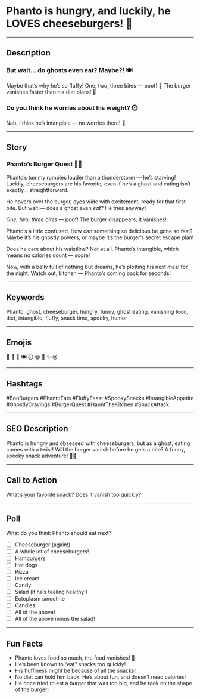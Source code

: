 # Phanto is hungry, and luckily, he LOVES cheeseburgers! 🍔

---

## Description

### But wait... do ghosts even eat? Maybe?! 🍽️

Maybe that’s why he’s so fluffy! One, two, three bites — poof! 💨
The burger vanishes faster than his diet plans! 🥗

### Do you think he worries about his weight? ⏲️
Nah, I think he’s intangible — no worries there! 👻

---

## Story

### Phanto’s Burger Quest 🍔👻

Phanto’s tummy rumbles louder than a thunderstorm — he’s starving!
Luckily, cheeseburgers are his favorite, even if he’s a ghost and eating isn’t exactly… straightforward.

He hovers over the burger, eyes wide with excitement, ready for that first bite.
But wait — does a ghost even *eat*? He tries anyway!

*One, two, three bites* — poof! The burger disappears; it vanishes!

Phanto’s a little confused. How can something so delicious be gone so fast?
Maybe it’s his ghostly powers, or maybe it’s the burger’s secret escape plan!

Does he care about his waistline? Not at all.
Phanto’s intangible, which means no calories count — score!

Now, with a belly full of nothing but dreams, he’s plotting his next meal for the night.
Watch out, kitchen — Phanto’s coming back for seconds!

---

## Keywords

Phanto, ghost, cheeseburger, hungry, funny, ghost eating, vanishing food, diet, intangible, fluffy, snack time, spooky, humor

---

## Emojis

🍔 👻 💨 🍽️ ⏲️ 😅 🥗 ✨ 😜

---

## Hashtags

#BooBurgers #PhantoEats #FluffyFeast #SpookySnacks #IntangibleAppetite #GhostlyCravings #BurgerQuest #HauntTheKitchen #SnackAttack

---

## SEO Description

Phanto is hungry and obsessed with cheeseburgers, but as a ghost, eating comes with a twist! Will the burger vanish before he gets a bite?
A funny, spooky snack adventure! 👻🍔

---

## Call to Action

What’s your favorite snack?
Does it vanish too quickly?

---

## Poll

What do you think Phanto should eat next?

- [ ] Cheeseburger (again!)
- [ ] A whole lot of cheeseburgers!
- [ ] Hamburgers
- [ ] Hot dogs
- [ ] Pizza
- [ ] Ice cream
- [ ] Candy
- [ ] Salad (if he’s feeling healthy!)
- [ ] Ectoplasm smoothie
- [ ] Candies!
- [ ] All of the above!
- [ ] All of the above minus the salad!

---

## Fun Facts

- Phanto loves food so much, the food vanishes! 👻
- He’s been known to “eat” snacks too quickly!
- His fluffiness might be because of all the snacks!
- No diet can hold him back. He’s about fun, and doesn’t need calories!
- He once tried to eat a burger that was too big, and he took on the shape of the burger!